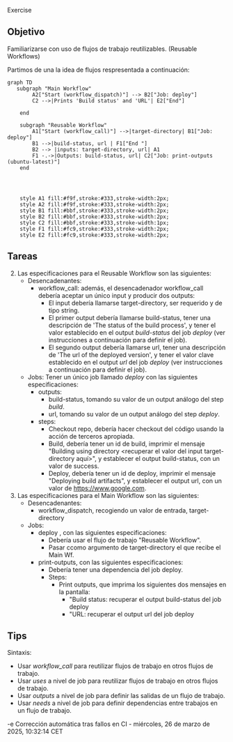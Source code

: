 Exercise
## Objetivo
Familiarizarse con uso de flujos de trabajo reutilizables. (Reusable Workflows)

Partimos de una la idea de flujos respresentada a continuación:

```mermaid
graph TD
   subgraph "Main Workflow"        
        A2["Start (workflow_dispatch)"] --> B2["Job: deploy"]               
        C2 -->|Prints 'Build status' and 'URL'| E2["End"]
      
    end

    subgraph "Reusable Workflow"
        A1["Start (workflow_call)"] -->|target-directory| B1["Job: deploy"]      
        B1 -->|build-status, url | F1["End "]        
        B2 --> |inputs: target-directory, url| A1
        F1 -.->|Outputs: build-status, url| C2["Job: print-outputs (ubuntu-latest)"]          
    end

 

  
    style A1 fill:#f9f,stroke:#333,stroke-width:2px;
    style A2 fill:#f9f,stroke:#333,stroke-width:2px;
    style B1 fill:#bbf,stroke:#333,stroke-width:2px;
    style B2 fill:#bbf,stroke:#333,stroke-width:2px;    
    style C2 fill:#bbf,stroke:#333,stroke-width:1px;
    style F1 fill:#fc9,stroke:#333,stroke-width:2px;
    style E2 fill:#fc9,stroke:#333,stroke-width:2px;

``` 

## Tareas


2. Las especificaciones para el Reusable Workflow son las siguientes:   
   - Desencadenantes:
     - workflow_call: además, el desencadenador workflow_call debería aceptar un único input y producir dos outputs:
       - El input debería llamarse target-directory, ser requerido y de tipo string.
       - El primer output debería llamarse build-status, tener una descripción de 'The status of the build process', y tener el valor establecido en el output *build-status* del job *deploy* (ver instrucciones a continuación para definir el job).
       - El segundo output debería llamarse url, tener una descripción de 'The url of the deployed version', y tener el valor clave establecido en el output *url* del job *deploy* (ver instrucciones a continuación para definir el job).
   - Jobs: Tener un único job llamado *deploy* con las siguientes especificaciones:  
      - outputs:
          - build-status, tomando su valor de un output análogo del step *build*.
          - url, tomando su valor de un output análogo del step *deploy*.
      - steps:
          - Checkout repo, debería hacer checkout del código usando la acción de terceros apropiada.
          - Build, debería tener un id de build, imprimir el mensaje "Building using directory <recuperar el valor del input target-directory aquí>", y establecer el output build-status, con un valor de success.
          - Deploy, debería tener un id de deploy, imprimir el mensaje "Deploying build artifacts", y establecer el output url, con un valor de https://www.google.com.
4. Las especificaciones para el Main Workflow son las siguientes:   
   - Desencadenantes:
     - workflow_dispatch, recogiendo un valor de entrada, target-directory
   - Jobs: 
      - deploy , con las siguientes especificaciones:
        - Debería usar el flujo de trabajo "Reusable Workflow". 
        - Pasar ccomo argumento de target-directory el que recibe el Main Wf.
      - print-outputs, con las siguientes especificaciones:
        - Debería tener una dependencia del job deploy.
        - Steps: 
          - Print outputs, que imprima los siguientes dos mensajes en la pantalla:
            - "Build status: recuperar el output build-status del job deploy
            - "URL: recuperar el output url del job deploy


## Tips

Sintaxis:
  - Usar *workflow_call* para reutilizar flujos de trabajo en otros flujos de trabajo.
  - Usar *uses* a nivel de job para reutilizar flujos de trabajo en otros flujos de trabajo.
  - Usar *outputs* a nivel de job para definir las salidas de un flujo de trabajo.
  - Usar *needs* a nivel de job para definir dependencias entre trabajos en un flujo de trabajo.


-e 
Corrección automática tras fallos en CI - miércoles, 26 de marzo de 2025, 10:32:14 CET
